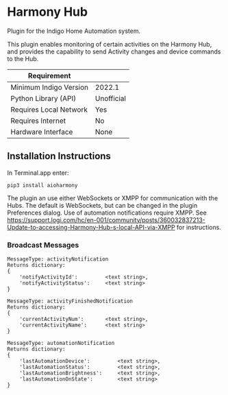 # Harmony Hub

Plugin for the Indigo Home Automation system.

This plugin enables monitoring of certain activities on the Harmony Hub, and provides the capability to send Activity changes and device commands to the Hub.

| Requirement            |            |
|------------------------|------------|
| Minimum Indigo Version | 2022.1     |
| Python Library (API)   | Unofficial  |
| Requires Local Network | Yes        |
| Requires Internet      | No         |
| Hardware Interface     | None       |


## Installation Instructions

In Terminal.app enter:

`pip3 install aioharmony`

The plugin an use either WebSockets or XMPP for communication with the Hubs.  The default is WebSockets, but can be changed in the plugin Preferences dialog. 
Use of automation notifications require XMPP.  See https://support.logi.com/hc/en-001/community/posts/360032837213-Update-to-accessing-Harmony-Hub-s-local-API-via-XMPP 
for instructions.


### Broadcast Messages

    MessageType: activityNotification 
    Returns dictionary:
    {
    	'notifyActivityId':			<text string>,
		'notifyActivityStatus':		<text string>
	}

    MessageType: activityFinishedNotification
    Returns dictionary:
    {
    	'currentActivityNum':  		<text string>,
		'currentActivityName': 		<text string>
	}

    MessageType: automationNotification
    Returns dictionary:
    {
    	'lastAutomationDevice':  		<text string>,
		'lastAutomationStatus': 		<text string>,
		'lastAutomationBrightness': 	<text string>,
		'lastAutomationOnState': 		<text string>
	}
